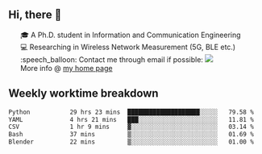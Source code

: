 <h2 > Hi, there 👋 </h3>

<div >
 <ul>
 🎓 A Ph.D. student in Information and Communication Engineering <br>
 💻 Researching in Wireless Network Measurement (5G, BLE etc.)<br>
 :speech_balloon: Contact me through email if possible: <a href="mailto:ethanjia@sjtu.edu.cn"><img src="https://img.shields.io/badge/-ethanjia@sjtu.edu.cn-c14438?style=plastic&logo=Gmail&logoColor=white&link=mailto:mailto:ethanjia@sjtu.edu.cn"></a> <br>
  More info @ <a href="https://haifengjia.github.io">my home page</a>
 </ul>
</div>

<h2 >
Weekly worktime breakdown
</h1>


<!--START_SECTION:waka-->

```txt
Python           29 hrs 23 mins  ████████████████████░░░░░   79.58 %
YAML             4 hrs 21 mins   ███░░░░░░░░░░░░░░░░░░░░░░   11.81 %
CSV              1 hr 9 mins     ▓░░░░░░░░░░░░░░░░░░░░░░░░   03.14 %
Bash             37 mins         ▒░░░░░░░░░░░░░░░░░░░░░░░░   01.69 %
Blender          22 mins         ▒░░░░░░░░░░░░░░░░░░░░░░░░   01.00 %
```

<!--END_SECTION:waka-->


